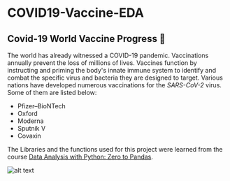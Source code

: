 # COVID19-Vaccine-EDA

## Covid-19 World Vaccine Progress 💉
    
The world has already witnessed a COVID-19 pandemic. Vaccinations annually prevent the loss of millions of lives. Vaccines function by instructing and priming the body's innate immune system to identify and combat the specific virus and bacteria they are designed to target. Various nations have developed numerous vaccinations for the _SARS-CoV-2_ virus.
Some of them are listed below:

 -  Pfizer–BioNTech
 -  Oxford
 -  Moderna
 -  Sputnik V
 -  Covaxin


The Libraries and the functions used for this project were learned from the course [Data Analysis with Python: Zero to Pandas](https://jovian.com/learn/data-analysis-with-python-zero-to-pandas).


![alt text](https://i.ytimg.com/vi/6ixFjJmOx7g/maxresdefault.jpg "World Vaccine Progress")
